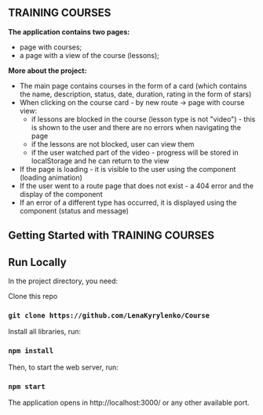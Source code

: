## TRAINING COURSES

**The application contains two pages:**

- page with courses;
- a page with a view of the course (lessons);


**More about the project:**
- The main page contains courses in the form of a card (which contains the name, description, status, date, duration, rating in the form of stars)
- When clicking on the course card - by new route -> page with course view:
  - if lessons are blocked in the course (lesson type is not "video") - this is shown to the user and there are no errors when navigating the page
  - if the lessons are not blocked, user can view them
  - if the user watched part of the video - progress will be stored in localStorage and he can return to the view
- If the page is loading - it is visible to the user using the <Loading/> component (loading animation)
- If the user went to a route page that does not exist - a 404 error and the display of the <Page404/> component
- If an error of a different type has occurred, it is displayed using the <Error/> component (status and message)


## Getting Started with TRAINING COURSES

## Run Locally

In the project directory, you need:

Clone this repo

### `git clone https://github.com/LenaKyrylenko/Course`

Install all libraries, run:

### `npm install`

Then, to start the web server, run:

### `npm start`

The application opens in http://localhost:3000/ or any other available port.
